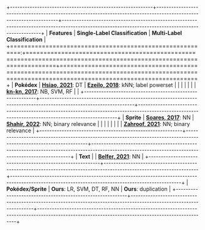 +----------------------------------------------------------+--------------------------------------------------------------------------------------------------------------------+---------------------------------------------------------------------------------------------------------------------------------------------------+
| **Features**                                             | **Single-Label Classification**                                                                                    | **Multi-Label Classification**                                                                                                                    |
+=========================================================:+====================================================================================================================+===================================================================================================================================================+
| **Pokédex**                                              | [**Hsiao, 2021**](https://www.kaggle.com/code/sha310139/pokemon-decision-tree): DT                                 | [**Ezeilo, 2018**](https://www.kaggle.com/code/chimae/predicting-pokemon-types/notebook): kNN; label powerset                                     |
|                                                          |                                                                                                                    |                                                                                                                                                   |
|                                                          | [**kn-kn, 2017**](https://github.com/kn-kn/pokemon-type-prediction/blob/master/Pokemon_Jupyter.ipynb): NB, SVM, RF |                                                                                                                                                   |
+----------------------------------------------------------+--------------------------------------------------------------------------------------------------------------------+---------------------------------------------------------------------------------------------------------------------------------------------------+
| **Sprite**                                               | [**Soares, 2017**](https://jgeekstudies.org/2017/03/12/who-is-that-neural-network/): NN                            | [**Shahir, 2022**](https://towardsdatascience.com/multi-label-classification-of-pokemon-types-with-tensorflow-8217a38038a6): NN; binary relevance |
|                                                          |                                                                                                                    |                                                                                                                                                   |
|                                                          |                                                                                                                    | [**Zahroof, 2021**](http://cs230.stanford.edu/projects_spring_2019/reports/18664574.pdf): NN; binary relevance                                    |
+----------------------------------------------------------+--------------------------------------------------------------------------------------------------------------------+---------------------------------------------------------------------------------------------------------------------------------------------------+
| **Text**                                                 |                                                                                                                    | [**Belfer, 2021**](https://medium.com/analytics-vidhya/predicting-pok%C3%A9mon-type-with-the-pok%C3%A9dex-7038754dc422): NN                       |
+----------------------------------------------------------+--------------------------------------------------------------------------------------------------------------------+---------------------------------------------------------------------------------------------------------------------------------------------------+
| **Pokédex/Sprite**                                       | **Ours**: LR, SVM, DT, RF, NN                                                                                      | **Ours**: duplication                                                                                                                             |
+----------------------------------------------------------+--------------------------------------------------------------------------------------------------------------------+---------------------------------------------------------------------------------------------------------------------------------------------------+
